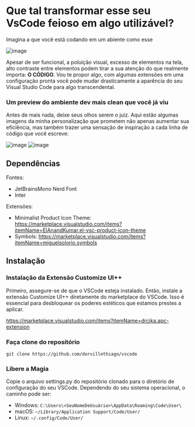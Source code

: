 # Que tal transformar esse seu VsCode feioso em algo utilizável?
Imagina a que vocẽ está codando em um abiente como esse

![image](https://github.com/dorvillethiago/vscode/assets/103829961/4b973689-1a8c-498a-a47f-561747e441d5)

Apesar de ser funcional, a poluição visual, excesso de elementos na tela, alto contraste entre elementos podem tirar a sua atenção do que realmente importa: **O CÓDIGO**.
Vou te propor algo, com algumas extensões em uma configuração pronta você pode mudar drasticamente a aparência do seu Visual Studio Code para algo transcendental.

### Um preview do ambiente dev mais clean que você já viu
Antes de mais nada, deixe seus olhos serem o juiz. Aqui estão algumas imagens da minha personalização que prometem não apenas aumentar sua eficiência, mas também trazer uma sensação de inspiração a cada linha de código que você escreve:

![image](https://github.com/dorvillethiago/vscode/assets/103829961/8ac91803-ebc5-4334-bf14-0ee387d1f8bc)
![image](https://github.com/dorvillethiago/vscode/assets/103829961/4535196f-bf78-4fff-ac57-6d5f156af5b3)

## Dependências

Fontes:
- JetBrainsMono Nerd Font
- Inter
  
Extensões:
- Minimalist Product Icon Theme: https://marketplace.visualstudio.com/items?itemName=ElAnandKumar.el-vsc-product-icon-theme
- Symbols: https://marketplace.visualstudio.com/items?itemName=miguelsolorio.symbols

## Instalação

### Instalação da Extensão Customize UI++
Primeiro, assegure-se de que o VSCode esteja instalado. Então, instale a extensão Customize UI++ diretamente do marketplace do VSCode. Isso é essencial para desbloquear os poderes estéticos que estamos prestes a aplicar.

https://marketplace.visualstudio.com/items?itemName=drcika.apc-extension

### Faça clone do repositório
`git clone https://github.com/dorvillethiago/vscode`

### Libere a Magia
Copie o arquivo settings.py do repositório clonado para o diretório de configuração do seu VSCode. Dependendo do seu sistema operacional, o caminho pode ser:

- Windows: `C:\Users\<SeuNomeDeUsuário>\AppData\Roaming\Code\User\`
- macOS: `~/Library/Application Support/Code/User/`
- Linux: `~/.config/Code/User/`
